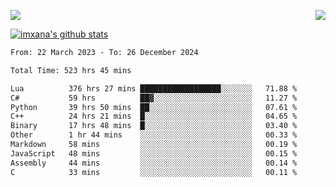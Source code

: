 <p>
  <a href="https://count.getloli.com/"><img src="https://count.getloli.com/get/@xana.readme?theme=moebooru-h"></a>
  <img src="https://weather-icon.journeyad.repl.co/@hangzhou?v=1" align="right">
</p>


<a href="https://github.com/imxana"><img align="center" src="https://github-readme-stats.vercel.app/api?username=imxana&show_icons=true&include_all_commits=true&hide_border=tru&custom_title=imxana%27s%20Github%20Stats" alt="imxana's github stats" /></a> 

<!--START_SECTION:waka-->

```txt
From: 22 March 2023 - To: 26 December 2024

Total Time: 523 hrs 45 mins

Lua          376 hrs 27 mins ██████████████████░░░░░░░   71.88 %
C#           59 hrs          ██▓░░░░░░░░░░░░░░░░░░░░░░   11.27 %
Python       39 hrs 50 mins  ██░░░░░░░░░░░░░░░░░░░░░░░   07.61 %
C++          24 hrs 21 mins  █░░░░░░░░░░░░░░░░░░░░░░░░   04.65 %
Binary       17 hrs 48 mins  █░░░░░░░░░░░░░░░░░░░░░░░░   03.40 %
Other        1 hr 44 mins    ░░░░░░░░░░░░░░░░░░░░░░░░░   00.33 %
Markdown     58 mins         ░░░░░░░░░░░░░░░░░░░░░░░░░   00.19 %
JavaScript   48 mins         ░░░░░░░░░░░░░░░░░░░░░░░░░   00.15 %
Assembly     44 mins         ░░░░░░░░░░░░░░░░░░░░░░░░░   00.14 %
C            33 mins         ░░░░░░░░░░░░░░░░░░░░░░░░░   00.11 %
```

<!--END_SECTION:waka-->
